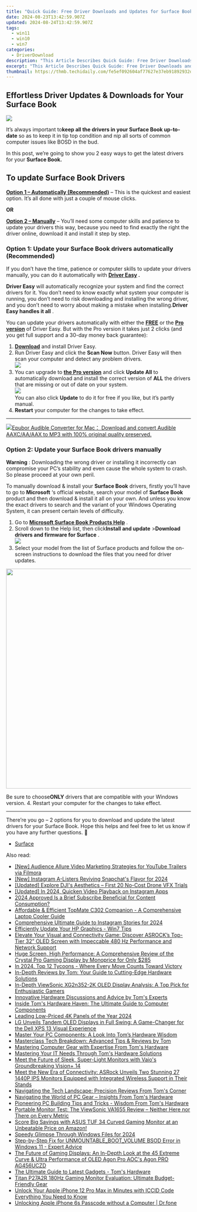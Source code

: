 ```yaml
---
title: "Quick Guide: Free Driver Downloads and Updates for Surface Book 2"
date: 2024-08-23T13:42:59.907Z
updated: 2024-08-24T13:42:59.907Z
tags:
  - win11
  - win10
  - win7
categories:
  - DriverDownload
description: "This Article Describes Quick Guide: Free Driver Downloads and Updates for Surface Book 2"
excerpt: "This Article Describes Quick Guide: Free Driver Downloads and Updates for Surface Book 2"
thumbnail: https://thmb.techidaily.com/fe5ef092604af77627e37eb91892932d5bd09d30f9ba3735b2030bed905d1671.jpg
---
```


## Effortless Driver Updates & Downloads for Your Surface Book

![](https://images.drivereasy.com/wp-content/uploads/2018/11/img_5bf7cf002737a.jpg)

 It’s always important to**keep all the drivers in your Surface Book up-to-date** so as to keep it in tip top condition and nip all sorts of common computer issues like BOSD in the bud.

 In this post, we’re going to show you 2 easy ways to get the latest drivers for your **Surface Book.**

## To update Surface Book Drivers

**[Option 1 – Automatically (Recommended)](https://www.drivereasy.com/knowledge/surface-book-drivers-download-update-easily/#O1)**  –  This is the quickest and easiest option. It’s all done with just a couple of mouse clicks.

**OR**

[**Option 2 – Manually**](https://tools.techidaily.com/drivereasy/download/) –  You’ll need some computer skills and patience to update your drivers this way, because you need to find exactly the right the driver online, download it and install it step by step.

### **Option 1: Update your Surface Book drivers automatically (Recommended)**

 If you don’t have the time, patience or computer skills to update your drivers manually, you can do it automatically with **[Driver Easy](https://tools.techidaily.com/drivereasy/download/) .**

**Driver Easy**   will automatically recognize your system and find the correct drivers for it. You don’t need to know exactly what system your computer is running, you don’t need to risk downloading and installing the wrong driver, and you don’t need to worry about making a mistake when installing.**Driver Easy handles it all** .

 You can update your drivers automatically with either the **[FREE](https://tools.techidaily.com/drivereasy/download/)**  or the **[Pro version](https://tools.techidaily.com/drivereasy/download/)**  of Driver Easy. But with the Pro version it takes just 2 clicks (and you get full support and a 30-day money back guarantee):

1. **[Download](https://tools.techidaily.com/drivereasy/download/)**  and install Driver Easy.
2. Run Driver Easy and click the **Scan Now** button. Driver Easy will then scan your computer and detect any problem drivers.  
![](https://images.drivereasy.com/wp-content/uploads/2018/11/img_5bf7bbe94614e.jpg)
3. You can upgrade to **[the Pro version](https://tools.techidaily.com/drivereasy/download/)**  and click **Update All** to automatically download and install the correct version of **ALL**  the drivers that are missing or out of date on your system.  
![](https://images.drivereasy.com/wp-content/uploads/2018/11/img_5bf7cabf4d114.jpg)  
 You can also click **Update** to do it for free if you like, but it’s partly manual.
4. **Restart**   your computer for the changes to take effect.

---

<!-- affiliate ads begin -->
<a href="https://secure.2checkout.com/order/checkout.php?PRODS=4713565&QTY=1&AFFILIATE=108875&CART=1"><img src="https://www.epubor.com/images/uppic/audible-converter-interface.png" border="0">Epubor Audible Converter for Mac： Download and convert Audible AAXC/AA/AAX to MP3 with 100% original quality preserved.</a>
<!-- affiliate ads end -->
### **Option 2: Update your Surface Book drivers manually**

**Warning** : Downloading the wrong driver or installing it incorrectly can compromise your PC’s stability and even cause the whole system to crash. So please proceed at your own peril.

To manually download & install your **Surface Book**  drivers, firstly you’ll have to go to **Microsoft**  ‘s official website, search your model of **Surface Book**  product and then download & install it all on your own.  And unless you know the exact drivers to search and the variant of your Windows Operating System, it can present certain levels of difficulty.

1. Go to **[Microsoft Surface Book Products Help](https://support.microsoft.com/en-us/hub/4295272/surface-book-products-help)**  .
2. Scroll down to the Help list, then click**Install and update** \>**Download drivers and firmware for Surface** .  
![](https://images.drivereasy.com/wp-content/uploads/2018/11/img_5bf7ccdf679a7.jpg)
3. Select your model from the list of Surface products and follow the on-screen instructions to download the files that you need for driver updates.  
<!-- affiliate ads begin -->
<a href="https://appsumo.8odi.net/c/5597632/2082535/7443" target="_top" id="2082535"><img src="//a.impactradius-go.com/display-ad/7443-2082535" border="0" alt="" width="1200" height="600"/></a><img height="0" width="0" src="https://appsumo.8odi.net/i/5597632/2082535/7443" style="position:absolute;visibility:hidden;" border="0" />
<!-- affiliate ads end -->
 Be sure to choose**ONLY** drivers that are compatible with your Windows version.
4. Restart your computer for the changes to take effect.

---

 There’re you go – 2 options for you to download and update the latest drivers for your Surface Book. Hope this helps and feel free to let us know if you have any further questions. 🙂

* [Surface](https://tools.techidaily.com/drivereasy/download/)

<ins class="adsbygoogle"
     style="display:block"
     data-ad-format="autorelaxed"
     data-ad-client="ca-pub-7571918770474297"
     data-ad-slot="1223367746"></ins>



<ins class="adsbygoogle"
     style="display:block"
     data-ad-client="ca-pub-7571918770474297"
     data-ad-slot="8358498916"
     data-ad-format="auto"
     data-full-width-responsive="true"></ins>

<span class="atpl-alsoreadstyle">Also read:</span>
<div><ul>
<li><a href="https://youtube-clips.techidaily.com/new-audience-allure-video-marketing-strategies-for-youtube-trailers-via-filmora/"><u>[New] Audience Allure  Video Marketing Strategies for YouTube Trailers via Filmora</u></a></li>
<li><a href="https://snapchat-videos.techidaily.com/new-instagram-a-listers-reviving-snapchats-flavor-for-2024/"><u>[New] Instagram A-Listers  Reviving Snapchat's Flavor for 2024</u></a></li>
<li><a href="https://some-knowledge.techidaily.com/updated-explore-djis-aesthetics-first-20-no-cost-drone-vfx-trials/"><u>[Updated] Explore DJI's Aesthetics – First 20 No-Cost Drone VFX Trials</u></a></li>
<li><a href="https://instagram-video-files.techidaily.com/updated-in-2024-quicken-video-playback-on-instagram-apps/"><u>[Updated] In 2024, Quicken Video Playback on Instagram Apps</u></a></li>
<li><a href="https://youtube-stream.techidaily.com/2024-approved-is-a-brief-subscribe-beneficial-for-content-consumption/"><u>2024 Approved  Is a Brief Subscribe Beneficial for Content Consumption?</u></a></li>
<li><a href="https://buynow-reviews.techidaily.com/affordable-and-efficient-topmate-c302-companion-a-comprehensive-laptop-cooler-guide/"><u>Affordable & Efficient TopMate C302 Companion - A Comprehensive Laptop Cooler Guide</u></a></li>
<li><a href="https://instagram-clips.techidaily.com/comprehensive-ultimate-guide-to-instagram-stories-for-2024/"><u>Comprehensive Ultimate Guide to Instagram Stories for 2024</u></a></li>
<li><a href="https://driver-install.techidaily.com/efficiently-update-your-hp-graphics-win7-tips/"><u>Efficiently Update Your HP Graphics - Win7 Tips</u></a></li>
<li><a href="https://hardware-updates.techidaily.com/elevate-your-visual-and-connectivity-game-discover-asrocks-top-tier-32-oled-screen-with-impeccable-480-hz-performance-and-network-support/"><u>Elevate Your Visual and Connectivity Game: Discover ASROCK’s Top-Tier 32” OLED Screen with Impeccable 480 Hz Performance and Network Support</u></a></li>
<li><a href="https://hardware-updates.techidaily.com/huge-screen-high-performance-a-comprehensive-review-of-the-crystal-pro-gaming-display-by-monoprice-for-only-285/"><u>Huge Screen, High Performance: A Comprehensive Review of the Crystal Pro Gaming Display by Monoprice for Only $285</u></a></li>
<li><a href="https://visual-screen-recording.techidaily.com/in-2024-top-12-tycoons-where-every-move-counts-toward-victory/"><u>In 2024, Top 12 Tycoons - Where Every Move Counts Toward Victory</u></a></li>
<li><a href="https://hardware-updates.techidaily.com/in-depth-reviews-by-tom-your-guide-to-cutting-edge-hardware-solutions/"><u>In-Depth Reviews by Tom: Your Guide to Cutting-Edge Hardware Solutions</u></a></li>
<li><a href="https://hardware-updates.techidaily.com/in-depth-viewsonic-xg2n352-2k-oled-display-analysis-a-top-pick-for-enthusiastic-gamers/"><u>In-Depth ViewSonic XG2n352-2K OLED Display Analysis: A Top Pick for Enthusiastic Gamers</u></a></li>
<li><a href="https://hardware-updates.techidaily.com/innovative-hardware-discussions-and-advice-by-toms-experts/"><u>Innovative Hardware Discussions and Advice by Tom's Experts</u></a></li>
<li><a href="https://hardware-updates.techidaily.com/inside-toms-hardware-haven-the-ultimate-guide-to-computer-components/"><u>Inside Tom's Hardware Haven: The Ultimate Guide to Computer Components</u></a></li>
<li><a href="https://hardware-updates.techidaily.com/leading-low-priced-4k-panels-of-the-year-2024/"><u>Leading Low-Priced 4K Panels of the Year 2024</u></a></li>
<li><a href="https://hardware-updates.techidaily.com/lg-unveils-tandem-oled-displays-in-full-swing-a-game-changer-for-the-dell-xps-13-visual-experience/"><u>LG Unveils Tandem OLED Displays in Full Swing: A Game-Changer for the Dell XPS 13 Visual Experience</u></a></li>
<li><a href="https://hardware-updates.techidaily.com/master-your-pc-components-a-look-into-toms-hardware-wisdom/"><u>Master Your PC Components: A Look Into Tom’s Hardware Wisdom</u></a></li>
<li><a href="https://hardware-updates.techidaily.com/masterclass-tech-breakdown-advanced-tips-and-reviews-by-tom/"><u>Masterclass Tech Breakdown: Advanced Tips & Reviews by Tom</u></a></li>
<li><a href="https://hardware-updates.techidaily.com/mastering-computer-gear-with-expertise-from-toms-hardware/"><u>Mastering Computer Gear with Expertise From Tom's Hardware</u></a></li>
<li><a href="https://hardware-updates.techidaily.com/mastering-your-it-needs-through-toms-hardware-solutions/"><u>Mastering Your IT Needs Through Tom's Hardware Solutions</u></a></li>
<li><a href="https://hardware-updates.techidaily.com/meet-the-future-of-sleek-super-light-monitors-with-vaios-groundbreaking-visionplus-14/"><u>Meet the Future of Sleek, Super-Light Monitors with Vaio's Groundbreaking Vision+ 14</u></a></li>
<li><a href="https://hardware-updates.techidaily.com/meet-the-new-era-of-connectivity-asrock-unveils-two-stunning-27-1440p-ips-monitors-equipped-with-integrated-wireless-support-in-their-stands/"><u>Meet the New Era of Connectivity: ASRock Unveils Two Stunning 27 1440P IPS Monitors Equipped with Integrated Wireless Support in Their Stands</u></a></li>
<li><a href="https://hardware-updates.techidaily.com/navigating-the-tech-landscape-precision-reviews-from-toms-corner/"><u>Navigating the Tech Landscape: Precision Reviews From Tom's Corner</u></a></li>
<li><a href="https://hardware-updates.techidaily.com/navigating-the-world-of-pc-gear-insights-from-toms-hardware/"><u>Navigating the World of PC Gear – Insights From Tom's Hardware</u></a></li>
<li><a href="https://hardware-updates.techidaily.com/pioneering-pc-building-tips-and-tricks-wisdom-from-toms-hardware/"><u>Pioneering PC Building Tips and Tricks - Wisdom From Tom's Hardware</u></a></li>
<li><a href="https://hardware-updates.techidaily.com/portable-monitor-test-the-viewsonic-va1655-review-neither-here-nor-there-on-every-metric/"><u>Portable Monitor Test: The ViewSonic VA1655 Review – Neither Here nor There on Every Metric</u></a></li>
<li><a href="https://hardware-updates.techidaily.com/score-big-savings-with-asus-tuf-34-curved-gaming-monitor-at-an-unbeatable-price-on-amazon/"><u>Score Big Savings with ASUS TUF 34 Curved Gaming Monitor at an Unbeatable Price on Amazon!</u></a></li>
<li><a href="https://extra-skills.techidaily.com/speedy-glimpse-through-windows-files-for-2024/"><u>Speedy Glimpse Through Windows Files for 2024</u></a></li>
<li><a href="https://blue-screen-error.techidaily.com/step-by-step-fix-for-unmountablebootvolume-bsod-error-in-windows-11-expert-advice/"><u>Step-by-Step Fix for UNMOUNTABLE_BOOT_VOLUME BSOD Error in Windows 11 - Expert Advice</u></a></li>
<li><a href="https://hardware-updates.techidaily.com/the-future-of-gaming-displays-an-in-depth-look-at-the-45-extreme-curve-and-ultra-performance-of-oled-agon-pro-aocs-agon-pro-ag456uczd/"><u>The Future of Gaming Displays: An In-Depth Look at the 45 Extreme Curve & Ultra Performance of OLED Agon Pro AOC's Agon PRO AG456UCZD</u></a></li>
<li><a href="https://hardware-updates.techidaily.com/the-ultimate-guide-to-latest-gadgets-toms-hardware/"><u>The Ultimate Guide to Latest Gadgets - Tom's Hardware</u></a></li>
<li><a href="https://hardware-updates.techidaily.com/titan-p27a2r-180hz-gaming-monitor-evaluation-ultimate-budget-friendly-gear/"><u>Titan P27A2R 180Hz Gaming Monitor Evaluation: Ultimate Budget-Friendly Gear</u></a></li>
<li><a href="https://sim-unlock.techidaily.com/unlock-your-apple-iphone-12-pro-max-in-minutes-with-iccid-code-everything-you-need-to-know-by-drfone-ios/"><u>Unlock Your Apple iPhone 12 Pro Max in Minutes with ICCID Code Everything You Need to Know</u></a></li>
<li><a href="https://iphone-unlock.techidaily.com/unlocking-apple-iphone-6s-passcode-without-a-computer-drfone-by-drfone-ios/"><u>Unlocking Apple iPhone 6s Passcode without a Computer | Dr.fone</u></a></li>
</ul></div>
